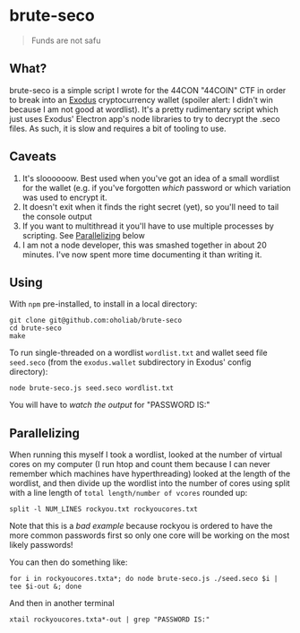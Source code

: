 # brute-seco
> Funds are not safu

## What?

brute-seco is a simple script I wrote for the 44CON "44COIN" CTF in order to
break into an [Exodus](https://www.exodus.io/) cryptocurrency wallet (spoiler
alert: I didn't win because I am not good at wordlist). It's a pretty
rudimentary script which just uses Exodus' Electron app's node libraries to try
to decrypt the .seco files. As such, it is slow and requires a bit of tooling to
use.

## Caveats
1. It's sloooooow. Best used when you've got an idea of a small wordlist for the
   wallet (e.g. if you've forgotten *which* password or which variation was used
   to encrypt it.
2. It doesn't exit when it finds the right secret (yet), so you'll need to tail
   the console output
3. If you want to multithread it you'll have to use multiple processes by
   scripting. See [Parallelizing](#parallelizing) below
4. I am not a node developer, this was smashed together in about 20 minutes.
   I've now spent more time documenting it than writing it.

## Using

With `npm` pre-installed, to install in a local directory:

```
git clone git@github.com:oholiab/brute-seco
cd brute-seco
make
```

To run single-threaded on a wordlist `wordlist.txt` and wallet seed file
`seed.seco` (from the `exodus.wallet` subdirectory in Exodus' config directory):

```
node brute-seco.js seed.seco wordlist.txt
```

You will have to *watch the output* for "PASSWORD IS:"

## Parallelizing
When running this myself I took a wordlist, looked at the number of virtual
cores on my computer (I run htop and count them because I can never remember
which machines have hyperthreading) looked at the length of the wordlist, and
then divide up the wordlist into the number of cores using split with a line
length of `total length/number of vcores` rounded up:

```
split -l NUM_LINES rockyou.txt rockyoucores.txt
```

Note that this is a *bad example* because rockyou is ordered to have the more
common passwords first so only one core will be working on the most likely
passwords!

You can then do something like:

```
for i in rockyoucores.txta*; do node brute-seco.js ./seed.seco $i | tee $i-out &; done
```

And then in another terminal

```
xtail rockyoucores.txta*-out | grep "PASSWORD IS:"
```

